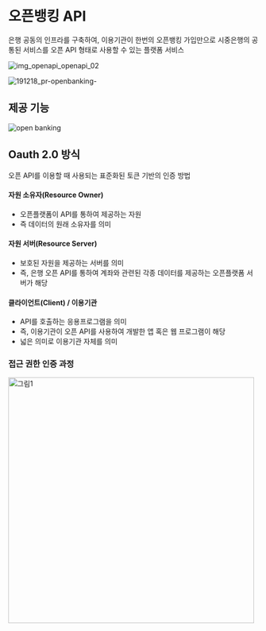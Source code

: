 # 오픈뱅킹 API
은행 공동의 인프라를 구축하여, 이용기관이 한번의 오픈뱅킹 가입만으로 시중은행의 공통된 서비스를 오픈 API 형태로 사용할 수 있는 플랫폼 서비스

![img_openapi_openapi_02](https://user-images.githubusercontent.com/39182235/96674751-739a7a00-13a4-11eb-873b-234f1f0edbdc.jpg)



![191218_pr-openbanking-](https://user-images.githubusercontent.com/39182235/96674755-74331080-13a4-11eb-82b3-023d4f80739f.png)

## 제공 기능

<img alt="open banking" src="https://user-images.githubusercontent.com/39182235/96673414-69c34780-13a1-11eb-94db-490505db33c9.png">

## Oauth 2.0 방식

오픈 API를 이용할 때 사용되는 표준화된 토큰 기반의 인증 방법

#### 자원 소유자(Resource Owner)

* 오픈플랫폼이 API를 통하여 제공하는 자원
* 즉 데이터의 원래 소유자를 의미

#### 자원 서버(Resource Server)

* 보호된 자원을 제공하는 서버를 의미
* 즉, 은행 오픈 API를 통하여 계좌와 관련된 각종 데이터를 제공하는 오픈플랫폼 서버가 해당

#### 클라이언트(Client) / 이용기관

* API를 호출하는 응용프로그램을 의미
* 즉, 이용기관이 오픈 API를 사용하여 개발한 앱 혹은 웹 프로그램이 해당
* 넓은 의미로 이용기관 자체를 의미

### 접근 권한 인증 과정

<img width="495" alt="그림1" src="https://user-images.githubusercontent.com/39182235/96674953-d0963000-13a4-11eb-9392-a40101223caa.png">


